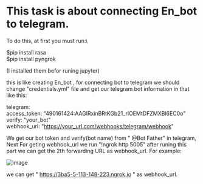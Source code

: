 # This task is about connecting En_bot to telegram.

To do this, at first you must run:\

$pip install rasa\
$pip install pyngrok

(I installed them befor runing jupyter)

this is like creating En_bot , for connecting bot to telegram we should change "credentials.yml" file and get our telegram bot information in that like this:

telegram:\
  access_token: "490161424:AAGlRxinBRtKGb21_rlOEMtDFZMXBl6EC0o"\
  verify: "your_bot"\
  webhook_url: "https://your_url.com/webhooks/telegram/webhook"
  
 We get our bot token and verify(bot name) from " @Bot Father" in telegram, Next For geting webhook_url we run "!ngrok http 5005" after runing this part we can get the 2th forwarding URL as webhook_url.
 For example:
 
 ![image](https://user-images.githubusercontent.com/113304112/202919185-bee59d7f-4d1b-462e-a49c-a097a1dcfcc8.png)

 
 we can get " https://3ba5-5-113-148-223.ngrok.io " as webhook_url.
 
